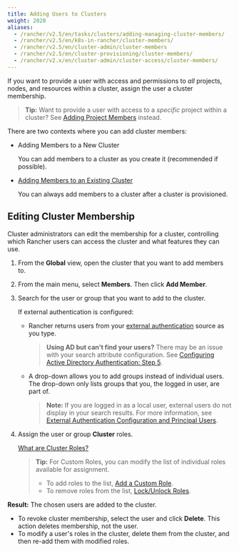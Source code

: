 ```yaml
---
title: Adding Users to Clusters
weight: 2020
aliases:
  - /rancher/v2.5/en/tasks/clusters/adding-managing-cluster-members/
  - /rancher/v2.5/en/k8s-in-rancher/cluster-members/
  - /rancher/v2.5/en/cluster-admin/cluster-members
  - /rancher/v2.5/en/cluster-provisioning/cluster-members/
  - /rancher/v2.x/en/cluster-admin/cluster-access/cluster-members/
---
```


If you want to provide a user with access and permissions to _all_ projects, nodes, and resources within a cluster, assign the user a cluster membership.

>**Tip:** Want to provide a user with access to a _specific_ project within a cluster? See [Adding Project Members](../../authentication-permissions-and-global-configuration/manage-role-based-access-control-rbac/cluster-and-project-roles.md) instead.

There are two contexts where you can add cluster members:

- Adding Members to a New Cluster

    You can add members to a cluster as you create it (recommended if possible).

- [Adding Members to an Existing Cluster](#editing-cluster-membership)

    You can always add members to a cluster after a cluster is provisioned.

## Editing Cluster Membership

Cluster administrators can edit the membership for a cluster, controlling which Rancher users can access the cluster and what features they can use.

1. From the **Global** view, open the cluster that you want to add members to.

2. From the main menu, select **Members**. Then click **Add Member**.

3. Search for the user or group that you want to add to the cluster.

    If external authentication is configured:

    - Rancher returns users from your [external authentication](../../../../pages-for-subheaders/about-authentication.md) source as you type.

        >**Using AD but can't find your users?**
        >There may be an issue with your search attribute configuration. See [Configuring Active Directory Authentication: Step 5](../../authentication-permissions-and-global-configuration/about-authentication/authentication-config/configure-active-directory.md).

    - A drop-down allows you to add groups instead of individual users. The drop-down only lists groups that you, the logged in user, are part of.

        >**Note:** If you are logged in as a local user, external users do not display in your search results. For more information, see [External Authentication Configuration and Principal Users](../../../../pages-for-subheaders/about-authentication.md#external-authentication-configuration-and-principal-users).

4. Assign the user or group **Cluster** roles.  

    [What are Cluster Roles?](../../authentication-permissions-and-global-configuration/manage-role-based-access-control-rbac/cluster-and-project-roles.md)

    >**Tip:** For Custom Roles, you can modify the list of individual roles available for assignment.
    >
    > - To add roles to the list, [Add a Custom Role](../../authentication-permissions-and-global-configuration/manage-role-based-access-control-rbac/custom-roles.md).
    > - To remove roles from the list, [Lock/Unlock Roles](../../authentication-permissions-and-global-configuration/manage-role-based-access-control-rbac/locked-roles.md).

**Result:** The chosen users are added to the cluster.

- To revoke cluster membership, select the user and click **Delete**. This action deletes membership, not the user.
- To modify a user's roles in the cluster, delete them from the cluster, and then re-add them with modified roles.
